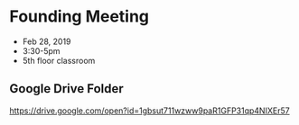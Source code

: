 # Founding Meeting
- Feb 28, 2019
- 3:30-5pm
- 5th floor classroom

## Google Drive Folder
https://drive.google.com/open?id=1gbsut711wzww9paR1GFP31qp4NIXEr57

